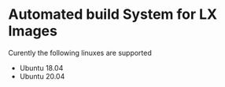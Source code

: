 # Automated build System for LX Images

Curently the following linuxes are supported

* Ubuntu 18.04
* Ubuntu 20.04
